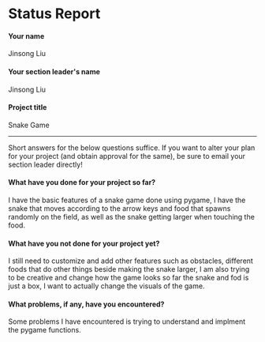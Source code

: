 # Status Report

#### Your name

Jinsong Liu

#### Your section leader's name

Jinsong Liu

#### Project title

Snake Game

***

Short answers for the below questions suffice. If you want to alter your plan for your project (and obtain approval for the same), be sure to email your section leader directly!

#### What have you done for your project so far?

I have the basic features of a snake game done using pygame, I have the snake that moves according to the arrow keys and food that spawns randomly on the field, as well as the snake getting larger when touching the food.

#### What have you not done for your project yet?

I still need to customize and add other features such as obstacles, different foods that do other things beside making the snake larger, I am also trying to be creative and change how the game looks so far the snake and fod is just a box, I want to actually change the visuals of the game.

#### What problems, if any, have you encountered?

Some problems I have encountered is trying to understand and implment the pygame functions. 
